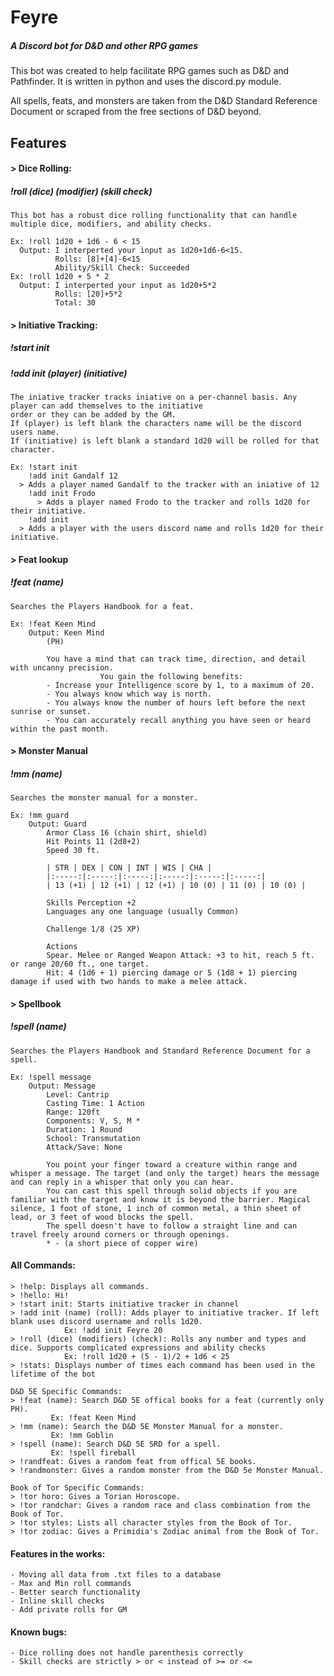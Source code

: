 # Feyre
##### A Discord bot for D&amp;D and other RPG games

This bot was created to help facilitate RPG games such as D&D and Pathfinder. 
It is written in python and uses the discord.py module. 

All spells, feats, and monsters are taken from the D&D Standard Reference Document or scraped
from the free sections of D&D beyond.

## Features
#### > Dice Rolling:
##### !roll (dice) (modifier) (skill check)
	This bot has a robust dice rolling functionality that can handle multiple dice, modifiers, and ability checks.
	
    Ex: !roll 1d20 + 1d6 - 6 < 15
      Output: I interperted your input as 1d20+1d6-6<15.
              Rolls: [8]+[4]-6<15
              Ability/Skill Check: Succeeded
    Ex: !roll 1d20 + 5 * 2
      Output: I interperted your input as 1d20+5*2
              Rolls: [20]+5*2
              Total: 30
#### > Initiative Tracking:
##### !start init
##### !add init (player) (initiative)
	The iniative tracker tracks iniative on a per-channel basis. Any player can add themselves to the initiative 
	order or they can be added by the GM. 
	If (player) is left blank the characters name will be the discord users name. 
	If (initiative) is left blank a standard 1d20 will be rolled for that character.
	
	Ex: !start init
	    !add init Gandalf 12
      > Adds a player named Gandalf to the tracker with an iniative of 12
	    !add init Frodo
		  > Adds a player named Frodo to the tracker and rolls 1d20 for their initiative.
	    !add init
      > Adds a player with the users discord name and rolls 1d20 for their initiative.
#### > Feat lookup
##### !feat (name)
	Searches the Players Handbook for a feat.
	
	Ex: !feat Keen Mind
		Output: Keen Mind
            (PH)

            You have a mind that can track time, direction, and detail with uncanny precision. 
						You gain the following benefits:
            - Increase your Intelligence score by 1, to a maximum of 20.
            - You always know which way is north.
            - You always know the number of hours left before the next sunrise or sunset.
            - You can accurately recall anything you have seen or heard within the past month.

#### > Monster Manual
##### !mm (name)
	Searches the monster manual for a monster.
	
	Ex: !mm guard
		Output: Guard
            Armor Class 16 (chain shirt, shield)
            Hit Points 11 (2d8+2)
            Speed 30 ft.

            | STR | DEX | CON | INT | WIS | CHA |
            |:-----:|:-----:|:-----:|:-----:|:-----:|:-----:|
            | 13 (+1) | 12 (+1) | 12 (+1) | 10 (0) | 11 (0) | 10 (0) |
						
            Skills Perception +2
            Languages any one language (usually Common)

            Challenge 1/8 (25 XP)

            Actions
            Spear. Melee or Ranged Weapon Attack: +3 to hit, reach 5 ft. or range 20/60 ft., one target. 
            Hit: 4 (1d6 + 1) piercing damage or 5 (1d8 + 1) piercing damage if used with two hands to make a melee attack.
						
#### > Spellbook
##### !spell (name)
	Searches the Players Handbook and Standard Reference Document for a spell.
	
	Ex: !spell message
		Output: Message
            Level: Cantrip
            Casting Time: 1 Action
            Range: 120ft
            Components: V, S, M *
            Duration: 1 Round
            School: Transmutation
            Attack/Save: None

            You point your finger toward a creature within range and whisper a message. The target (and only the target) hears the message and can reply in a whisper that only you can hear.
            You can cast this spell through solid objects if you are familiar with the target and know it is beyond the barrier. Magical silence, 1 foot of stone, 1 inch of common metal, a thin sheet of lead, or 3 feet of wood blocks the spell.
            The spell doesn't have to follow a straight line and can travel freely around corners or through openings.
            * - (a short piece of copper wire)
		
#### All Commands:
	> !help: Displays all commands.
	> !hello: Hi!
	> !start init: Starts initiative tracker in channel
	> !add init (name) (roll): Adds player to initiative tracker. If left blank uses discord username and rolls 1d20.
				Ex: !add init Feyre 20
	> !roll (dice) (modifiers) (check): Rolls any number and types and dice. Supports complicated expressions and ability checks
				Ex: !roll 1d20 + (5 - 1)/2 + 1d6 < 25
	> !stats: Displays number of times each command has been used in the lifetime of the bot

	D&D 5E Specific Commands:
	> !feat (name): Search D&D 5E offical books for a feat (currently only PH). 
			 Ex: !feat Keen Mind
	> !mm (name): Search the D&D 5E Monster Manual for a monster. 
			 Ex: !mm Goblin
	> !spell (name): Search D&D 5E SRD for a spell. 
			 Ex: !spell fireball
	> !randfeat: Gives a random feat from offical 5E books.
	> !randmonster: Gives a random monster from the D&D 5e Monster Manual.

	Book of Tor Specific Commands:
	> !tor horo: Gives a Torian Horoscope.
	> !tor randchar: Gives a random race and class combination from the Book of Tor.
	> !tor styles: Lists all character styles from the Book of Tor.
	> !tor zodiac: Gives a Primidia's Zodiac animal from the Book of Tor.
	
#### Features in the works:
	- Moving all data from .txt files to a database
	- Max and Min roll commands
	- Better search functionality
	- Inline skill checks
	- Add private rolls for GM

#### Known bugs:
	- Dice rolling does not handle parenthesis correctly
	- Skill checks are strictly > or < instead of >= or <=
